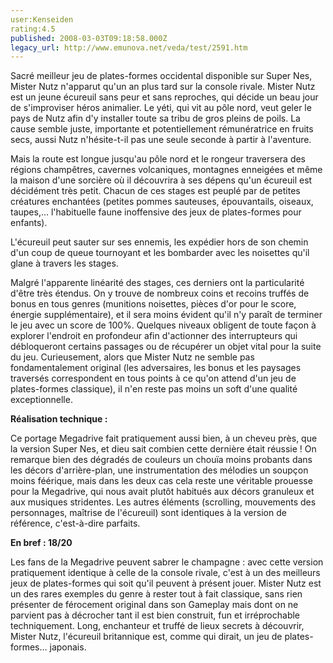 ```yaml
---
user:Kenseiden
rating:4.5
published: 2008-03-03T09:18:58.000Z
legacy_url: http://www.emunova.net/veda/test/2591.htm
---
```

Sacré meilleur jeu de plates-formes occidental disponible sur Super Nes, Mister Nutz n'apparut qu'un an plus tard sur la console rivale. Mister Nutz est un jeune écureuil sans peur et sans reproches, qui décide un beau jour de s'improviser héros animalier. Le yéti, qui vit au pôle nord, veut geler le pays de Nutz afin d'y installer toute sa tribu de gros pleins de poils. La cause semble juste, importante et potentiellement rémunératrice en fruits secs, aussi Nutz n'hésite-t-il pas une seule seconde à partir à l'aventure.  

  

Mais la route est longue jusqu'au pôle nord et le rongeur traversera des régions champêtres, cavernes volcaniques, montagnes enneigées et même la maison d'une sorcière où il découvrira à ses dépens qu'un écureuil est décidément très petit. Chacun de ces stages est peuplé par de petites créatures enchantées (petites pommes sauteuses, épouvantails, oiseaux, taupes,... l'habituelle faune inoffensive des jeux de plates-formes pour enfants).  

L'écureuil peut sauter sur ses ennemis, les expédier hors de son chemin d'un coup de queue tournoyant et les bombarder avec les noisettes qu'il glane à travers les stages.  

  

Malgré l'apparente linéarité des stages, ces derniers ont la particularité d'être très étendus. On y trouve de nombreux coins et recoins truffés de bonus en tous genres (munitions noisettes, pièces d'or pour le score, énergie supplémentaire), et il sera moins évident qu'il n'y paraît de terminer le jeu avec un score de 100%. Quelques niveaux obligent de toute façon à explorer l'endroit en profondeur afin d'actionner des interrupteurs qui débloqueront certains passages ou de récupérer un objet vital pour la suite du jeu. Curieusement, alors que Mister Nutz ne semble pas fondamentalement original (les adversaires, les bonus et les paysages traversés correspondent en tous points à ce qu'on attend d'un jeu de plates-formes classique), il n'en reste pas moins un soft d'une qualité exceptionnelle.  

  

**Réalisation technique :**   

Ce portage Megadrive fait pratiquement aussi bien, à un cheveu près, que la version Super Nes, et dieu sait combien cette dernière était réussie ! On remarque bien des dégradés de couleurs un chouïa moins probants dans les décors d'arrière-plan, une instrumentation des mélodies un soupçon moins féérique, mais dans les deux cas cela reste une véritable prouesse pour la Megadrive, qui nous avait plutôt habitués aux décors granuleux et aux musiques stridentes. Les autres éléments (scrolling, mouvements des personnages, maîtrise de l'écureuil) sont identiques à la version de référence, c'est-à-dire parfaits.  

  

**En bref : 18/20**   

Les fans de la Megadrive peuvent sabrer le champagne : avec cette version pratiquement identique à celle de la console rivale, c'est à un des meilleurs jeux de plates-formes qui soit qu'il peuvent à présent jouer. Mister Nutz est un des rares exemples du genre à rester tout à fait classique, sans rien présenter de férocement original dans son Gameplay mais dont on ne parvient pas à décrocher tant il est bien construit, fun et irréprochable techniquement. Long, enchanteur et truffé de lieux secrets à découvrir, Mister Nutz, l'écureuil britannique est, comme qui dirait, un jeu de plates-formes... japonais.